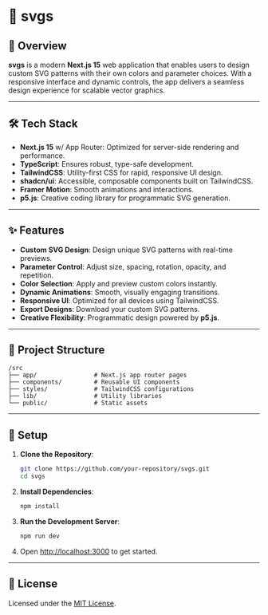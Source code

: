 # 🎨 svgs

## 🚀 Overview

**svgs** is a modern **Next.js 15** web application that enables users to design custom SVG patterns with their own colors and parameter choices. With a responsive interface and dynamic controls, the app delivers a seamless design experience for scalable vector graphics.

---

## 🛠️ Tech Stack

- **Next.js 15** w/ App Router: Optimized for server-side rendering and performance.
- **TypeScript**: Ensures robust, type-safe development.
- **TailwindCSS**: Utility-first CSS for rapid, responsive UI design.
- **shadcn/ui**: Accessible, composable components built on TailwindCSS.
- **Framer Motion**: Smooth animations and interactions.
- **p5.js**: Creative coding library for programmatic SVG generation.

---

## ✨ Features

- **Custom SVG Design**: Design unique SVG patterns with real-time previews.
- **Parameter Control**: Adjust size, spacing, rotation, opacity, and repetition.
- **Color Selection**: Apply and preview custom colors instantly.
- **Dynamic Animations**: Smooth, visually engaging transitions.
- **Responsive UI**: Optimized for all devices using TailwindCSS.
- **Export Designs**: Download your custom SVG patterns.
- **Creative Flexibility**: Programmatic design powered by **p5.js**.

---

## 📂 Project Structure

```
/src
├── app/                # Next.js app router pages
├── components/         # Reusable UI components
├── styles/             # TailwindCSS configurations
├── lib/                # Utility libraries
└── public/             # Static assets
```

---

## 🚧 Setup

1. **Clone the Repository**:

   ```bash
   git clone https://github.com/your-repository/svgs.git
   cd svgs
   ```

2. **Install Dependencies**:

   ```bash
   npm install
   ```

3. **Run the Development Server**:

   ```bash
   npm run dev
   ```

4. Open [http://localhost:3000](http://localhost:3000) to get started.

---

## 📜 License

Licensed under the [MIT License](LICENSE).

